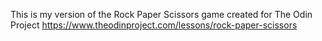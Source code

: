 This is my version of the Rock Paper Scissors game created for The Odin Project https://www.theodinproject.com/lessons/rock-paper-scissors